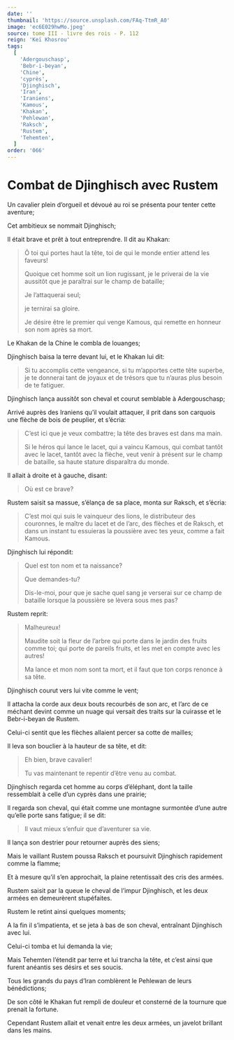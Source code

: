 ```yaml
---
date: ''
thumbnail: 'https://source.unsplash.com/FAq-TtmR_A0'
image: 'ec6E029hwMo.jpeg'
source: tome III - livre des rois - P. 112
reign: 'Keï Khosrou'
tags:
  [
    'Adergouschasp',
    'Bebr-i-beyan',
    'Chine',
    'cyprès',
    'Djinghisch',
    'Iran',
    'Iraniens',
    'Kamous',
    'Khakan',
    'Pehlewan',
    'Raksch',
    'Rustem',
    'Tehemten',
  ]
order: '066'
---
```


# Combat de Djinghisch avec Rustem

Un cavalier plein d’orgueil et dévoué au roi se présenta pour tenter cette aventure;

Cet ambitieux se nommait Djinghisch;

Il était brave et prêt à tout entreprendre. Il dit au Khakan:

> Ô toi qui portes haut la tête, toi de qui le monde entier attend les faveurs!
>
> Quoique cet homme soit un lion rugissant, je le priverai de la vie aussitôt que je paraîtrai sur le champ de bataille;
>
> Je l’attaquerai seul;
>
> je ternirai sa gloire.
>
> Je désire être le premier qui venge Kamous, qui remette en honneur son nom après sa mort.

Le Khakan de la Chine le combla de louanges;

Djinghisch baisa la terre devant lui, et le Khakan lui dit:

> Si tu accomplis cette vengeance, si tu m’apportes cette tête superbe, je te donnerai tant de joyaux et de trésors que tu n’auras plus besoin de te fatiguer.

Djinghisch lança aussitôt son cheval et courut semblable à Adergouschasp;

Arrivé auprès des Iraniens qu’il voulait attaquer, il prit dans son carquois une flèche de bois de peuplier, et s’écria:

> C’est ici que je veux combattre; la tête des braves est dans ma main.
>
> Si le héros qui lance le lacet, qui a vaincu Kamous, qui combat tantôt avec le lacet, tantôt avec la flèche, veut venir à présent sur le champ de bataille, sa haute stature disparaîtra du monde.

Il allait à droite et à gauche, disant:

> Où est ce brave?

Rustem saisit sa massue, s’élança de sa place, monta sur Raksch, et s’écria:

> C’est moi qui suis le vainqueur des lions, le distributeur des couronnes, le maître du lacet et de l’arc, des flèches et de Raksch, et dans un instant tu essuieras la poussière avec tes yeux, comme a fait Kamous.

Djinghisch lui répondit:

> Quel est ton nom et ta naissance?
>
> Que demandes-tu?
>
> Dis-le-moi, pour que je sache quel sang je verserai sur ce champ de bataille lorsque la poussière se lèvera sous mes pas?

Rustem reprit:

> Malheureux!
>
> Maudite soit la fleur de l’arbre qui porte dans le jardin des fruits comme toi; qui porte de pareils fruits, et les met en compte avec les autres!
>
> Ma lance et mon nom sont ta mort, et il faut que ton corps renonce à sa tête.

Djinghisch courut vers lui vite comme le vent;

Il attacha la corde aux deux bouts recourbés de son arc, et l’arc de ce méchant devint comme un nuage qui versait des traits sur la cuirasse et le Bebr-i-beyan de Rustem.

Celui-ci sentit que les flèches allaient percer sa cotte de mailles;

Il leva son bouclier à la hauteur de sa tête, et dit:

> Eh bien, brave cavalier!
>
> Tu vas maintenant te repentir d’être venu au combat.

Djinghisch regarda cet homme au corps d’éléphant, dont la taille ressemblait à celle d’un cyprès dans une prairie;

Il regarda son cheval, qui était comme une montagne surmontée d’une autre qu’elle porte sans fatigue; il se dit:

> Il vaut mieux s’enfuir que d’aventurer sa vie.

Il lança son destrier pour retourner auprès des siens;

Mais le vaillant Rustem poussa Raksch et poursuivit Djinghisch rapidement comme la flamme;

Et à mesure qu’il s’en approchait, la plaine retentissait des cris des armées.

Rustem saisit par la queue le cheval de l’impur Djinghisch, et les deux armées en demeurèrent stupéfaites.

Rustem le retint ainsi quelques moments;

A la fin il s’impatienta, et se jeta à bas de son cheval, entraînant Djinghisch avec lui.

Celui-ci tomba et lui demanda la vie;

Mais Tehemten l’étendit par terre et lui trancha la tête, et c’est ainsi que furent anéantis ses désirs et ses soucis.

Tous les grands du pays d’Iran comblèrent le Pehlewan de leurs bénédictions;

De son côté le Khakan fut rempli de douleur et consterné de la tournure que prenait la fortune.

Cependant Rustem allait et venait entre les deux armées, un javelot brillant dans les mains.
